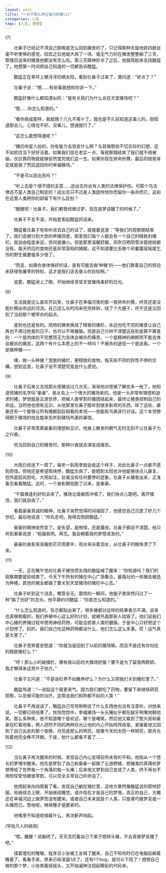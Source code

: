 ```yaml
---
layout: post
title: "一头不那么特立独行的猪(2)"
categories: 小说 
tags: [人生, 理想]
---
```


(7)

　　壮鼻子已经记不清自己那晚是怎么回到猪舍的了，只记得那种天旋地转四肢丝毫不听使唤的感觉。回去之后他就大病了一场，毫无气力的在猪舍整整躺了三天，管理员送来的猪食他都没有怎么吃。第三天精神好点了之后，他就爬起来去找酷猛了。他想第一时间把自己知道的一切都告诉酷猛。

　　酷猛正在草坪上懒洋洋的晒太阳，看到壮鼻子过来了，便问道：“好点了？”

　　壮鼻子说：“嗯……有些事我想和你讲一下。”

　　酷猛好像什么都知道似的：“是有关我们为什么会在天堂猪场吧？”

　　“嗯……你怎么知道的。”

　　“看你病成那样，我就猜个八九不离十了。我也是不久前知道这事儿的，刚知道那会儿，心情也不好。没事儿，想通就行了。”

　　“这怎么能想得通呢？”

　　“猪的命是人给的，你有能力去改变什么啊？与其做那些不切实际的幻想，还不如抓住当下好好活着。如果我们现在老实一点，等观察期结束了我们就不用被骟，仅仅靠药物就能够安然度完我们这一生。如果你现在拼命折腾，最后的结局肯定就是骟了然后送回你的幸福猪场。”

　　“不是可以逃出去吗？”

　　“听上去是个很不错的主意……逃出去你会有人类的法律保护你。可那个鸟法律还不是人类自己制定的？逃出去只不过是人类因怜悯你而留你一条命而已，这和在这里人类把你的卵留下有什么区别？

　　“醒醒吧！壮鼻子。我们都曾经做过梦，现在是梦该醒了的时候了。”

　　壮鼻子不言不语，开始思索起酷猛的话来。

　　酷猛看壮鼻子有些听进去自己的话了，就接着说道：“等我们的观察期结束了。我们会被分到大型的养猪场里，那里我们每个人都会有一个自己的精致的猪栏。就自由程度来说，空间是嫌小。但是那里温暖舒服，风吹日晒雨雪冰雹统统都没有。每天供应的食物还是非常高档的猪粮。这不知道要比去做个风餐露宿摇尾乞怜的野生猪要强多少倍了。

　　“而且，如果你身体够好的话，是有可能去做‘种猪’的——他们靠着自己的劳动来获得免屠宰的特权，这才是我们该去奋斗的目标啊。”

　　说罢，酷猛闭上了眼，开始继续享受天堂猪场美好的日光。

(8)

　　生活就是这么喜欢开玩笑，壮鼻子在幸福河里的那一夜拼命扑腾，终究还是没能扑腾出命运的河流。自己这么长时间来兜兜转转，绕了个大圈子，终于还是又回到了当初那个被宰杀的起点。

　　差别也还是有的。简陋的猪舍换成了精致的猪栏，永远也吃不完的猪食让自己再也不用过抢食的日子，也可以不用被骟。但是自己分辨不清楚这些到底算不算差别：一个是肉体的不完整而无力去体会被杀的痛苦，一个是精神的麻醉而不能去体会被杀的痛苦，这两个有什么本质上的不一样吗？不被杀的途径一个是逃离，一个是做种猪——

　　噢，做一头种猪？宽敞的猪栏，更精致的食物，每天和不同的异性不停的交媾。想到这里，壮鼻子说不清楚究竟是什么感觉。

(9)

　　壮鼻子后来又去找那头怪猪谈过几次天。渐渐他对怪猪了解也多一些了。他知道怪猪的名字叫“豪豪”，是从岛上一个很大的猪场来的。他是一头非常有理想和追求的猪，梦想就是云游世界，把被人类宰割的猪团结起来，最终让猪类控制自己的命运。当然他也很有见识，从他那里壮鼻子能听到很多新奇的东西。除了这些，豪豪还有一个能够让所有猪都刮目相看的本领——他能和鸟类进行对话。这个本领使得囿于猪场的他总能率先听到猪场外面的事情。

　　壮鼻子非常羡慕豪豪的理想和见识，他身上散发的朝气无时无刻不让壮鼻子为之兴奋。

　　但当回到自己的猪舍时，那种兴奋就会演变成痛苦。

(10)

　　大雨已经连下一周了。每年一到雨季就会是这个样子，对此壮鼻子一点都不感到奇怪。但他还是希望雨快停，酷猛生病了，能晒到太阳也许他能够快点儿康复。但外面狂风怒吼，大雨如注，丝毫没有任何要停的迹象。壮鼻子从猪舍出来，正准备去看看酷猛。这时，一个身影朝他跑了过来，是豪豪。

　　“千载难逢的好机会来了。猪场北墙被雨冲塌了，我们快点儿跑吧。离开猪场，我们就自由了。”

　　看着豪豪真诚的眼神，壮鼻子突然觉得时间凝固了，他感觉自己沉思了好几个世纪。最后他说道：“你先走吧。我得去照顾酷猛。”

　　豪豪的眼神突然变了。是失望，是惋惜，还是蔑视，壮鼻子都说不清楚。他只听到豪豪说道：“祝福我吧。再见。我会朝着我的梦想进发的。”

　　豪豪的身影渐渐融到茫茫雨雾中，雨水夹杂着泪水，从壮鼻子的眼角滑了下来。

(11)

　　一天，正在睡午觉的壮鼻子被惊慌失措的酷猛喊了醒来：“你知道吗？我们的观察期要提前结束了。今天下午所有的猪在中心广场集合。最强壮的一些猪会被选为种猪，其他的猪全都骟了要关到天堂猪场的猪栏中心去。”

　　壮鼻子听到这个消息，睡意全无。震惊的一瞬间，他脑子里突然闪过了一种“骟了也好”的念头。他平静的问酷猛：“你是怎么知道的。”

　　“什么怎么知道的，告示都贴出来了。很多猪都对这样的结果表示不满。说来也真够倒霉的，我们养殖中心这么好的计划，就被外面那些人给毁了。他们说我们中心猪的养殖过程中使用神经药物，可能会损害人类的健康。于是中心只好把这个计划停了。妈的，我们自己吃这种药物都没什么，他们怎么这么多事。哎！运气真是太差了。”

　　壮鼻子苦笑着安慰道：“你就当是回到了以前的猪场嘛。而且不是还有你向往的精致猪栏么？”

　　“哼！那么小的破猪栏，哪有我以前的大猪场舒服？要不是为了留我两颗卵，我才懒得来这劳什子地方。”

　　壮鼻子又问道：“不是说栏养不如散养好么？为什么又把我们关到猪栏里了。”

　　酷猛骂道：“一说起这个我更来气。因为我们都吃了药物，要留下来继续研究观察，以及做可能的治疗。这帮连我们和狗都不如的人类！”

　　壮鼻子不再说话了，酷猛自己骂骂咧咧说了什么东西他也没有注意听。对他来说，一切都已经结束了。恍恍惚惚中，幸福猪场一头头猪似乎都在龇牙咧嘴地朝他笑。那么多种笑，他不知道哪个是欢迎，哪个是嘲笑。然后他又看到了憨大叔和豪豪在盯着他看，两人迥然不同的两种目光让他的内心开始阵阵痉挛。紧接着他又回到了自己出走的那个夜晚，月亮是那么的明亮，就像今天的太阳一样明亮，那月光照着他完全睁不开眼。于是，他什么都看不着了……

(12)

　　当壮鼻子再次醒来的时候，发现自己内心变得前所未有的平和。他刚从一个悠长的梦境中醒来。他先是梦到了自己和豪豪一起做了云游野猪，把猪类的真理和梦想带给了世界每一个角落的每一头猪；后来他又梦到自己变成了人类，终于再也不用担惊受怕被谁宰割，可以完全主宰自己的命运了。

　　他爬起来向四周看了看，发现自己躺在猪栏里，这地方果然像酷猛说的那样舒服。他继续合上眼，开始继续睡觉。或许现在才是自己的梦境，真正的自己，大概还在幸福河边上做梦而没有醒来。或者自己本来就是个人类，只是凑巧做梦变成一头猪而已。管他呢，继续睡才是要紧的。

　　他嘴里不知道呢喃着什么，再次鼾声响起。

(写给凡人的结局)

　　“喂，醒醒！该搬砖了。天天念叨着自己下辈子想转头猪，不会真做梦变猪了吧。”

　　揉着惺忪的睡眼，程序员小张被工友喊了醒来，自己不知何时已在电脑前躺着睡着了。看看手表，原来已经凌晨1点了。还有1个bug，就可以下班了！想想自己做的那个梦，小张笑着摇摇头，又开始凝神注视起眼前的代码来。